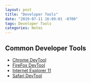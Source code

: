 ```yaml
---
layout: post
title: "Developer Tools"
date: "2019-07-11 16:09:01 -0700"
tags: Developer Tools
categories: Notes
---
```


## Common Developer Tools

- [Chrome DevTool](https://developers.google.com/web/tools/chrome-devtools/)
- [FireFox DevTool](https://developer.mozilla.org/en-US/docs/Tools)
- [Internet Explorer 11](https://docs.microsoft.com/en-us/previous-versions/windows/internet-explorer/ie-developer/dev-guides/bg182636(v=vs.85))
- [Safari DevTool](https://developer.apple.com/safari/tools/)
